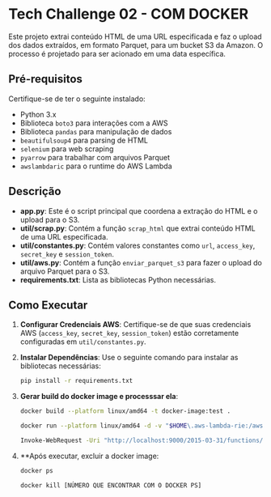 # Tech Challenge 02 - COM DOCKER

Este projeto extrai conteúdo HTML de uma URL especificada e faz o upload dos dados extraídos, em formato Parquet, para um bucket S3 da Amazon. O processo é projetado para ser acionado em uma data específica.

## Pré-requisitos

Certifique-se de ter o seguinte instalado:

- Python 3.x
- Biblioteca `boto3` para interações com a AWS
- Biblioteca `pandas` para manipulação de dados
- `beautifulsoup4` para parsing de HTML
- `selenium` para web scraping
- `pyarrow` para trabalhar com arquivos Parquet
- `awslambdaric` para o runtime do AWS Lambda

## Descrição

- **app.py**: Este é o script principal que coordena a extração do HTML e o upload para o S3.
- **util/scrap.py**: Contém a função `scrap_html` que extrai conteúdo HTML de uma URL especificada.
- **util/constantes.py**: Contém valores constantes como `url`, `access_key`, `secret_key` e `session_token`.
- **util/aws.py**: Contém a função `enviar_parquet_s3` para fazer o upload do arquivo Parquet para o S3.
- **requirements.txt**: Lista as bibliotecas Python necessárias.

## Como Executar

1. **Configurar Credenciais AWS**:
   Certifique-se de que suas credenciais AWS (`access_key`, `secret_key`, `session_token`) estão corretamente configuradas em `util/constantes.py`.

2. **Instalar Dependências**:
   Use o seguinte comando para instalar as bibliotecas necessárias:
   ```sh
   pip install -r requirements.txt
   
3. **Gerar build do docker image e processsar ela**:

   ```sh
   docker build --platform linux/amd64 -t docker-image:test .
   
   docker run --platform linux/amd64 -d -v "$HOME\.aws-lambda-rie:/aws-lambda" -p 9000:8080 --entrypoint /aws-lambda/aws-lambda-rie docker-image:test /usr/local/bin/python -m awslambdaric lambda_function.handler

   Invoke-WebRequest -Uri "http://localhost:9000/2015-03-31/functions/function/invocations" -Method Post -Body '{}' -ContentType "application/json"

5. **Após executar, excluir a docker image:

   ```sh
   docker ps

   docker kill [NÚMERO QUE ENCONTRAR COM O DOCKER PS]
